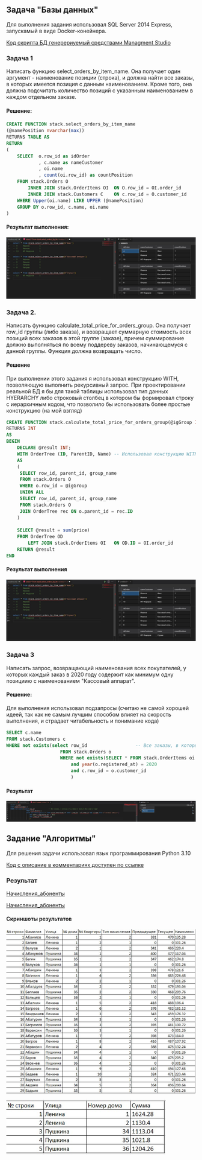 ## Задача "Базы данных"
Для выполнения задания использовал SQL Server 2014 Express, запускамый в виде Docker-конейнера.

[Код скрипта БД генерериуемый средствами Managment Studio](./SQL/script.sql)

### Задача 1
Написать функцию select_orders_by_item_name. Она получает один аргумент - наименование позиции (строка),
и должна найти все заказы, в которых имеется позиция с данным наименованием. Кроме того, она должна
подсчитать количество позиций с указанным наименованием в каждом отдельном заказе. 

#### Решение:
```sql
CREATE FUNCTION stack.select_orders_by_item_name
(@namePosition nvarchar(max))
RETURNS TABLE AS
RETURN
(	
	SELECT	o.row_id as idOrder
			, c.name as nameCustomer 
			, oi.name
			, count(oi.row_id) as countPosition 
	FROM stack.Orders O
		INNER JOIN stack.OrderItems OI	ON O.row_id = OI.order_id
		INNER JOIN stack.Customers C	ON c.row_id = O.customer_id
	WHERE Upper(oi.name) LIKE UPPER (@namePosition)  
	GROUP BY o.row_id, c.name, oi.name
)
```
#### Результат выполнения:
![sql-1](./SQL/images/sql_result1.jpg)

### Задача 2.
Написать функцию calculate_total_price_for_orders_group. Она получает row_id группы (либо заказа),
и возвращает суммарную стоимость всех позиций всех заказов в этой группе (заказе), причем 
суммирование должно выполняться по всему поддереву заказов, начинающемуся с данной группы.
Функция должна возвращать число.

#### Решение
При выполнении этого задания я использовал конструкцию WITH, позволяющую выполнить рекурсивный запрос.
При проектировании реальной БД я бы для такой таблицы использовал тип данных HYERARCHY либо строковый столбец в котором бы формировал строку с иерархичным кодом, что позволило бы использовать более простые конструкцию (на мой взгляд)  
```sql
CREATE FUNCTION stack.calculate_total_price_for_orders_group(@igGroup INT)
RETURNS INT
AS 
BEGIN
	DECLARE @result INT;
	WITH OrderTree (ID, ParentID, Name) -- Использовал конструкцию WITH, позволяющую выполнить рекурсивныз запрос
	AS
	(
	 SELECT row_id, parent_id, group_name
	 FROM stack.Orders O
	 WHERE o.row_id = @igGroup
	 UNION ALL
	 SELECT row_id, parent_id, group_name
	 FROM stack.Orders O
	 JOIN OrderTree rec ON o.parent_id = rec.ID
	)

	SELECT @result = sum(price)
	FROM OrderTree OD 
		LEFT JOIN stack.OrderItems OI	ON OD.ID = OI.order_id
	RETURN @result
END 
```
#### Результат выполнения
![sql-2](./SQL/images/sql_result1.jpg)

### Задача 3
Написать запрос, возвращающий наименования всех покупателей, у которых каждый заказ в 2020 году содержит
как минимум одну позициию с наименованием "Кассовый аппарат".

#### Решение:
Для выполнения использовал подзапросы (считаю не самой хорошей идеей, так как не самым лучшим способом влияет на скорость выполнения, и страдает читабельность и понимание кода)
```sql
SELECT c.name
FROM stack.Customers c
WHERE not exists(select row_id					-- Все заказы, в которых отсуствовала позиция Кассовый аппарат
					FROM stack.Orders o
					WHERE not exists(SELECT * FROM stack.OrderItems oi WHERE o.row_id = oi.order_id AND oi.name like N'Кассовый аппарат')
						and year(o.registered_at) = 2020
						and c.row_id = o.customer_id
						) 
```
#### Результат
![sql-3](./SQL/images/sql_result3.jpg)

## Задание "Алгоритмы"
Для решения задачи использовал язык программирования Python 3.10

[Код с описание в комментариях доступен по ссылке](./algorithm/main.py)

### Результат
[Начисления_абоненты](./algorithm/%D0%9D%D0%B0%D1%87%D0%B8%D1%81%D0%BB%D0%B5%D0%BD%D0%B8%D1%8F_%D0%B0%D0%B1%D0%BE%D0%BD%D0%B5%D0%BD%D1%82%D1%8B.csv)

[Начисления_абоненты](./algorithm/%D0%9D%D0%B0%D1%87%D0%B8%D1%81%D0%BB%D0%B5%D0%BD%D0%B8%D1%8F_%D0%B4%D0%BE%D0%BC%D0%B0.csv)

#### Скриншоты результатов
![Скриншот Начисления абоненты](./algorithm/images/abon.jpg)

![Скриншот Начисления дома](./algorithm/images/house.jpg)
